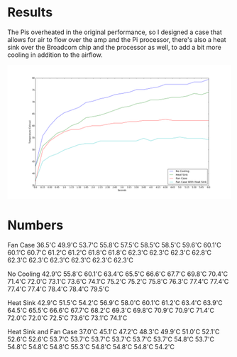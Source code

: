 # Results

The Pis overheated in the original performance, so I designed a case that allows for air to flow over the amp and the Pi processor, there's also a heat sink over the Broadcom chip and the processor as well, to add a bit more cooling in addition to the airflow.

![miap](temperature-plot.png)

# Numbers

Fan Case
    36.5'C 49.9'C 53.7'C 55.8'C 57.5'C 58.5'C 58.5'C 59.6'C 60.1'C 60.1'C 60.7'C 61.2'C 61.2'C 61.8'C 61.8'C 62.3'C 62.3'C 62.3'C 62.8'C 62.3'C 62.3'C 62.3'C 62.3'C 62.3'C 62.3'C

No Cooling
    42.9'C 55.8'C 60.1'C 63.4'C 65.5'C 66.6'C 67.7'C 69.8'C 70.4'C 71.4'C 72.0'C 73.1'C 73.6'C 74.1'C 75.2'C 75.2'C 75.8'C 76.3'C 77.4'C 77.4'C 77.4'C 77.4'C 78.4'C 78.4'C 79.5'C

Heat Sink
    42.9'C 51.5'C 54.2'C 56.9'C 58.0'C 60.1'C 61.2'C 63.4'C 63.9'C 64.5'C 65.5'C 66.6'C 67.7'C 68.2'C 69.3'C 69.8'C 70.9'C 70.9'C 71.4'C 72.0'C 72.0'C 72.5'C 73.6'C 73.1'C 74.1'C

Heat Sink and Fan Case
    37.0'C 45.1'C 47.2'C 48.3'C 49.9'C 51.0'C 52.1'C 52.6'C 52.6'C 53.7'C 53.7'C 53.7'C 53.7'C 53.7'C 53.7'C 54.8'C 53.7'C 54.8'C 54.8'C 54.8'C 55.3'C 54.8'C 54.8'C 54.8'C 54.2'C

